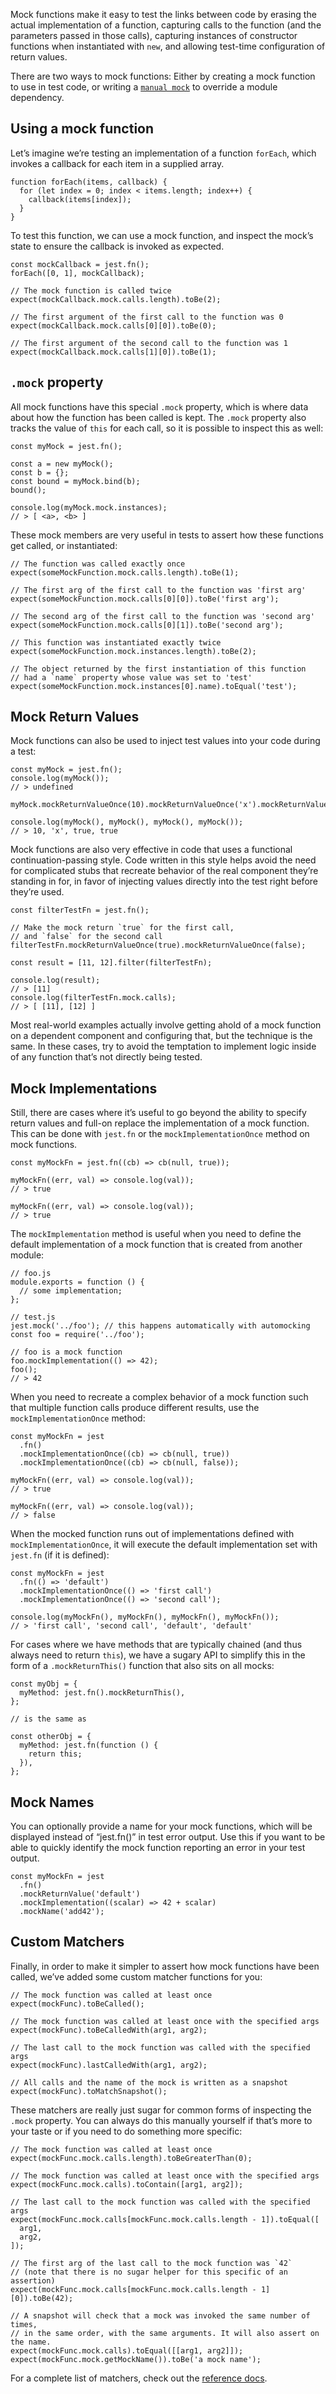 Mock functions make it easy to test the links between code by erasing the actual implementation of a function, capturing calls to the function (and the parameters passed in those calls), capturing instances of constructor functions when instantiated with `new`, and allowing test-time configuration of return values.

There are two ways to mock functions: Either by creating a mock function to use in test code, or writing a [`manual mock`](ManualMocks.md) to override a module dependency.

## Using a mock function

Let’s imagine we’re testing an implementation of a function `forEach`, which invokes a callback for each item in a supplied array.

    function forEach(items, callback) {
      for (let index = 0; index < items.length; index++) {
        callback(items[index]);
      }
    }

To test this function, we can use a mock function, and inspect the mock’s state to ensure the callback is invoked as expected.

    const mockCallback = jest.fn();
    forEach([0, 1], mockCallback);

    // The mock function is called twice
    expect(mockCallback.mock.calls.length).toBe(2);

    // The first argument of the first call to the function was 0
    expect(mockCallback.mock.calls[0][0]).toBe(0);

    // The first argument of the second call to the function was 1
    expect(mockCallback.mock.calls[1][0]).toBe(1);

## `.mock` property

All mock functions have this special `.mock` property, which is where data about how the function has been called is kept. The `.mock` property also tracks the value of `this` for each call, so it is possible to inspect this as well:

    const myMock = jest.fn();

    const a = new myMock();
    const b = {};
    const bound = myMock.bind(b);
    bound();

    console.log(myMock.mock.instances);
    // > [ <a>, <b> ]

These mock members are very useful in tests to assert how these functions get called, or instantiated:

    // The function was called exactly once
    expect(someMockFunction.mock.calls.length).toBe(1);

    // The first arg of the first call to the function was 'first arg'
    expect(someMockFunction.mock.calls[0][0]).toBe('first arg');

    // The second arg of the first call to the function was 'second arg'
    expect(someMockFunction.mock.calls[0][1]).toBe('second arg');

    // This function was instantiated exactly twice
    expect(someMockFunction.mock.instances.length).toBe(2);

    // The object returned by the first instantiation of this function
    // had a `name` property whose value was set to 'test'
    expect(someMockFunction.mock.instances[0].name).toEqual('test');

## Mock Return Values

Mock functions can also be used to inject test values into your code during a test:

    const myMock = jest.fn();
    console.log(myMock());
    // > undefined

    myMock.mockReturnValueOnce(10).mockReturnValueOnce('x').mockReturnValue(true);

    console.log(myMock(), myMock(), myMock(), myMock());
    // > 10, 'x', true, true

Mock functions are also very effective in code that uses a functional continuation-passing style. Code written in this style helps avoid the need for complicated stubs that recreate behavior of the real component they’re standing in for, in favor of injecting values directly into the test right before they’re used.

    const filterTestFn = jest.fn();

    // Make the mock return `true` for the first call,
    // and `false` for the second call
    filterTestFn.mockReturnValueOnce(true).mockReturnValueOnce(false);

    const result = [11, 12].filter(filterTestFn);

    console.log(result);
    // > [11]
    console.log(filterTestFn.mock.calls);
    // > [ [11], [12] ]

Most real-world examples actually involve getting ahold of a mock function on a dependent component and configuring that, but the technique is the same. In these cases, try to avoid the temptation to implement logic inside of any function that’s not directly being tested.

## Mock Implementations

Still, there are cases where it’s useful to go beyond the ability to specify return values and full-on replace the implementation of a mock function. This can be done with `jest.fn` or the `mockImplementationOnce` method on mock functions.

    const myMockFn = jest.fn((cb) => cb(null, true));

    myMockFn((err, val) => console.log(val));
    // > true

    myMockFn((err, val) => console.log(val));
    // > true

The `mockImplementation` method is useful when you need to define the default implementation of a mock function that is created from another module:

    // foo.js
    module.exports = function () {
      // some implementation;
    };

    // test.js
    jest.mock('../foo'); // this happens automatically with automocking
    const foo = require('../foo');

    // foo is a mock function
    foo.mockImplementation(() => 42);
    foo();
    // > 42

When you need to recreate a complex behavior of a mock function such that multiple function calls produce different results, use the `mockImplementationOnce` method:

    const myMockFn = jest
      .fn()
      .mockImplementationOnce((cb) => cb(null, true))
      .mockImplementationOnce((cb) => cb(null, false));

    myMockFn((err, val) => console.log(val));
    // > true

    myMockFn((err, val) => console.log(val));
    // > false

When the mocked function runs out of implementations defined with `mockImplementationOnce`, it will execute the default implementation set with `jest.fn` (if it is defined):

    const myMockFn = jest
      .fn(() => 'default')
      .mockImplementationOnce(() => 'first call')
      .mockImplementationOnce(() => 'second call');

    console.log(myMockFn(), myMockFn(), myMockFn(), myMockFn());
    // > 'first call', 'second call', 'default', 'default'

For cases where we have methods that are typically chained (and thus always need to return `this`), we have a sugary API to simplify this in the form of a `.mockReturnThis()` function that also sits on all mocks:

    const myObj = {
      myMethod: jest.fn().mockReturnThis(),
    };

    // is the same as

    const otherObj = {
      myMethod: jest.fn(function () {
        return this;
      }),
    };

## Mock Names

You can optionally provide a name for your mock functions, which will be displayed instead of “jest.fn()” in test error output. Use this if you want to be able to quickly identify the mock function reporting an error in your test output.

    const myMockFn = jest
      .fn()
      .mockReturnValue('default')
      .mockImplementation((scalar) => 42 + scalar)
      .mockName('add42');

## Custom Matchers

Finally, in order to make it simpler to assert how mock functions have been called, we’ve added some custom matcher functions for you:

    // The mock function was called at least once
    expect(mockFunc).toBeCalled();

    // The mock function was called at least once with the specified args
    expect(mockFunc).toBeCalledWith(arg1, arg2);

    // The last call to the mock function was called with the specified args
    expect(mockFunc).lastCalledWith(arg1, arg2);

    // All calls and the name of the mock is written as a snapshot
    expect(mockFunc).toMatchSnapshot();

These matchers are really just sugar for common forms of inspecting the `.mock` property. You can always do this manually yourself if that’s more to your taste or if you need to do something more specific:

    // The mock function was called at least once
    expect(mockFunc.mock.calls.length).toBeGreaterThan(0);

    // The mock function was called at least once with the specified args
    expect(mockFunc.mock.calls).toContain([arg1, arg2]);

    // The last call to the mock function was called with the specified args
    expect(mockFunc.mock.calls[mockFunc.mock.calls.length - 1]).toEqual([
      arg1,
      arg2,
    ]);

    // The first arg of the last call to the mock function was `42`
    // (note that there is no sugar helper for this specific of an assertion)
    expect(mockFunc.mock.calls[mockFunc.mock.calls.length - 1][0]).toBe(42);

    // A snapshot will check that a mock was invoked the same number of times,
    // in the same order, with the same arguments. It will also assert on the name.
    expect(mockFunc.mock.calls).toEqual([[arg1, arg2]]);
    expect(mockFunc.mock.getMockName()).toBe('a mock name');

For a complete list of matchers, check out the [reference docs](ExpectAPI.md).
